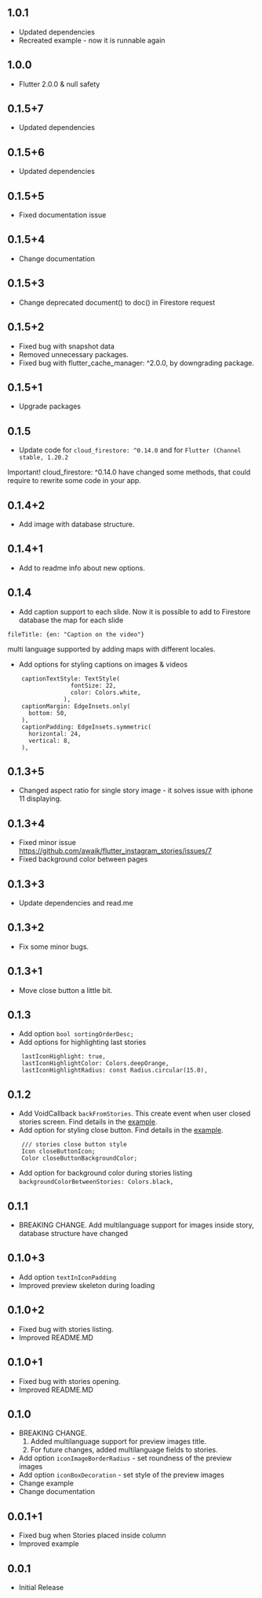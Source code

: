 ## 1.0.1

* Updated dependencies
* Recreated example - now it is runnable again

## 1.0.0

* Flutter 2.0.0 & null safety

## 0.1.5+7

* Updated dependencies

## 0.1.5+6

* Updated dependencies

## 0.1.5+5

* Fixed documentation issue


## 0.1.5+4

* Change documentation

## 0.1.5+3

* Change deprecated document() to doc() in Firestore request


## 0.1.5+2

* Fixed bug with snapshot data
* Removed unnecessary packages.
* Fixed bug with flutter_cache_manager: ^2.0.0, by downgrading package.

## 0.1.5+1

* Upgrade packages

## 0.1.5

* Update code for `cloud_firestore: ^0.14.0` and for `Flutter (Channel stable, 1.20.2`

Important!  cloud_firestore: ^0.14.0 have changed some methods, that could require to rewrite some code in your app.

## 0.1.4+2

* Add image with database structure.

## 0.1.4+1

* Add to readme info about new options.

## 0.1.4

* Add caption support to each slide. Now it is possible to add to Firestore database the map for each slide
```
fileTitle: {en: "Caption on the video"}
```
multi language supported by adding maps with different locales.


* Add options for styling captions on images & videos
```
    captionTextStyle: TextStyle(
                  fontSize: 22,
                  color: Colors.white,
                ),
    captionMargin: EdgeInsets.only(
      bottom: 50,
    ),
    captionPadding: EdgeInsets.symmetric(
      horizontal: 24,
      vertical: 8,
    ),
```

## 0.1.3+5

* Changed aspect ratio for single story image - it solves issue with iphone 11 displaying.

## 0.1.3+4

* Fixed minor issue https://github.com/awaik/flutter_instagram_stories/issues/7
* Fixed background color between pages

## 0.1.3+3

* Update dependencies and read.me

## 0.1.3+2

* Fix some minor bugs.


## 0.1.3+1

* Move close button a little bit.

## 0.1.3

* Add option `bool sortingOrderDesc;`
* Add options for highlighting last stories
```
    lastIconHighlight: true,
    lastIconHighlightColor: Colors.deepOrange,
    lastIconHighlightRadius: const Radius.circular(15.0),
```

## 0.1.2

* Add VoidCallback `backFromStories`. This create event when user closed stories screen. Find details in the [example](https://github.com/awaik/flutter_instagram_stories/blob/master/example/lib/main.dart).
* Add option for styling close button. Find details in the [example](https://github.com/awaik/flutter_instagram_stories/blob/master/example/lib/main.dart).
```
    /// stories close button style
    Icon closeButtonIcon;
    Color closeButtonBackgroundColor;
```
* Add option for background color during stories listing `backgroundColorBetweenStories: Colors.black,`

## 0.1.1

* BREAKING CHANGE. Add multilanguage support for images inside story, database structure have changed

## 0.1.0+3

* Add option `textInIconPadding`
* Improved preview skeleton during loading

## 0.1.0+2

* Fixed bug with stories listing.
* Improved README.MD

## 0.1.0+1

* Fixed bug with stories opening.
* Improved README.MD

## 0.1.0

* BREAKING CHANGE.
  1. Added multilanguage support for preview images title.
  2. For future changes, added multilanguage fields to stories.
* Add option `iconImageBorderRadius` - set roundness of the preview images
* Add option `iconBoxDecoration` - set style of the preview images
* Change example
* Change documentation


## 0.0.1+1

* Fixed bug when Stories placed inside column
* Improved example


## 0.0.1

* Initial Release
